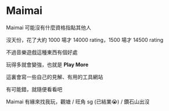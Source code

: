 # Maimai

Maimai 可能沒有什麼資格指點其他人

沒天份，花了大約 1000 場才 14000 rating，1500 場才 14500 rating

不過音樂遊戲這種東西有個好處

玩得多就會變強，也就是 **Play More**

這裏會寫一些自己的見解、有用的工具網站

有可能錯，就隨便看看吧

Maimai 有緣來找我玩，觀塘 / 旺角 sg (已結業😭) / 鑽石山出沒


